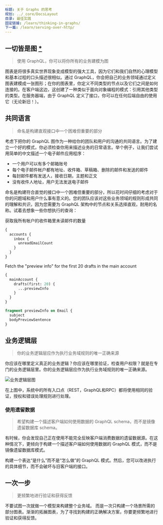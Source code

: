 ```yaml
---
标题: 关于 Graphs 的思考
规划: ../_core/DocsLayout
目录: 最佳实践
固定链接: /learn/thinking-in-graphs/
下一篇: /learn/serving-over-http/
---
```


## 一切皆是图 [\*](https://en.wikipedia.org/wiki/Turtles_all_the_way_down)
> 使用 GraphQL，你可以将你所有的业务建模为图

图表是将很多真实世界现象变成模型的强大工具，因为它们和我们自然的心理模型和基本过程的口头描述很相似。通过 GraphQL，你会把自己的业务领域通过定义图表建模成一张图形；在你的图表里，你定义不同类型的节点以及它们之间是如何连接的。在客户端这边，这创建了一种类似于面向对象编程的模式：引用其他类型的类型。在服务器端，由于 GraphQL 定义了接口，你可以在任何后端自由的使用它（无论新旧！）。

## 共同语言
> 命名是构建直观接口中一个困难但重要的部分

考虑下把你的 GraphQL 图作为一种给你的团队和用户的沟通的共同语言。为了建立一个好的模式，你必须检查你用来描述业务的日常语言。举个例子，让我们尝试用简单的中文描述一个电子邮件应用程序：

* 一个用户可以有多个邮箱账号
* 每个电子邮件帐户都有地址、收件箱、草稿箱、删除的邮件和发送的邮件
* 每封邮件都有发送人，接收日期，主题和正文
* 没有收件人地址，用户无法发送电子邮件

命名是构建符合直觉的接口中一个困难但重要的部分，所以花时间仔细的考虑对于你的问题域和用户什么事有意义的。您的团队应该对这些业务领域的规则形成共同的理解和共识，因为您需要为 GraphQL 架构中的节点和关系选择直观，耐用的名称。试着去想象一些你想执行的查询：

获取我所有帐户的收件箱里未读邮件的数量
```graphql
{
  accounts {
    inbox {
      unreadEmailCount
    }
  }
}
```

Fetch the "preview info" for the first 20 drafts in the main account
```graphql
{
  mainAccount {
    drafts(first: 20) {
      ...previewInfo
    }
  }
}

fragment previewInfo on Email {
  subject
  bodyPreviewSentence
}
```

## 业务逻辑层
> 你的业务逻辑层应作为执行业务域规则的唯一正确来源

你应该在哪里定义真正的业务逻辑？你应该在哪里验证，检查用户权限？就是在专门的业务逻辑层里。你的业务逻辑层应作为执行业务域规则的唯一正确来源。

![业务逻辑层图](https://github.com/GraphQL-China/graphql-china.github.io/blob/36dc31c0465335a4e93eab8fcb770c4adcfba8d1/site/img/diagrams/business_layer.png)

在上图中，系统中的所有入口点（REST，GraphQL和RPC）都将使用相同的验证，授权和错误处理规则进行处理。

### 使用遗留数据
> 希望构建一个描述客户端如何使用数据的 GraphQL schema，而不是镜像遗留数据库 schema。

有时候，你会发现自己正在使用不能完全反映客户端消费数据的遗留数据源。在这种情况下，更倾向于构建一个描述客户端如何使用数据的 GraphQL 模式，而不是镜像遗留数据库模式。

构建一个表达“是什么”而不是“怎么做”的 GraphQL 模式。然后，您可以改进执行的具体细节，而不会破坏与旧客户端的接口。

## 一次一步
> 更频繁地进行验证和获得反馈

不要试图一次就做一个模型来构建整个业务域。 而是一次只构建一个场景所需的部分图表。渐渐的拓展图表，为了寻找到构建的正确解决方案，你要更频繁地进行验证和获得反馈。

